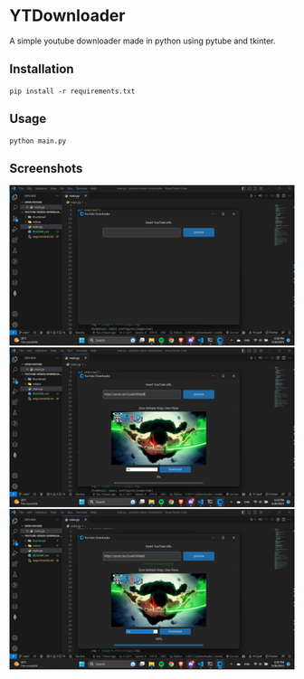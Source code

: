 # YTDownloader
A simple youtube downloader made in python using pytube and tkinter.

## Installation
```shell
pip install -r requirements.txt
```

## Usage
```shell
python main.py
```

## Screenshots
![init](./screenshots/init.png)
![prev](./screenshots/prev.png)
![down](./screenshots/down.png)

